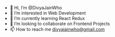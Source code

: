 - 👋 Hi, I’m @DivyaJainWho
- 👀 I’m interested in Web Development
- 🌱 I’m currently learning React Redux
- 💞️ I’m looking to collaborate on Frontend Projects
- 📫 How to reach me divyajainwho@gmail.com

<!---
DivyaJainWho/DivyaJainWho is a ✨ special ✨ repository because its `README.md` (this file) appears on your GitHub profile.
You can click the Preview link to take a look at your changes.
--->

